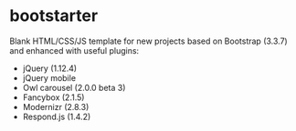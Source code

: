 # bootstarter

Blank HTML/CSS/JS template for new projects based on Bootstrap (3.3.7) and enhanced with useful plugins:
* jQuery (1.12.4)
* jQuery mobile
* Owl carousel (2.0.0 beta 3)
* Fancybox (2.1.5)
* Modernizr (2.8.3)
* Respond.js (1.4.2)
